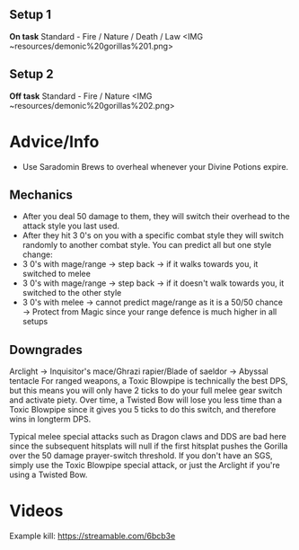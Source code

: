 ## Setup 1
**On task**
Standard - Fire / Nature / Death / Law
<IMG ~resources/demonic%20gorillas%201.png>

## Setup 2
**Off task**
Standard - Fire / Nature
<IMG ~resources/demonic%20gorillas%202.png>

# Advice/Info
- Use Saradomin Brews to overheal whenever your Divine Potions expire.

## Mechanics
- After you deal 50 damage to them, they will switch their overhead to the attack style you last used.
- After they hit 3 0's on you with a specific combat style they will switch randomly to another combat style. You can predict all but one style change:
 - 3 0's with mage/range → step back → if it walks towards you, it switched to melee
 - 3 0's with mage/range → step back → if it doesn't walk towards you, it switched to the other style
 - 3 0's with melee → cannot predict mage/range as it is a 50/50 chance → Protect from Magic since your range defence is much higher in all setups

## Downgrades
Arclight → Inquisitor's mace/Ghrazi rapier/Blade of saeldor → Abyssal tentacle
For ranged weapons, a Toxic Blowpipe is technically the best DPS, but this means you will only have 2 ticks to do your full melee gear switch and activate piety. Over time, a Twisted Bow will lose you less time than a Toxic Blowpipe since it gives you 5 ticks to do this switch, and therefore wins in longterm DPS.

Typical melee special attacks such as Dragon claws and DDS are bad here since the subsequent hitsplats will null if the first hitsplat pushes the Gorilla over the 50 damage prayer-switch threshold. If you don't have an SGS, simply use the Toxic Blowpipe special attack, or just the Arclight if you're using a Twisted Bow.

# Videos
Example kill: https://streamable.com/6bcb3e
